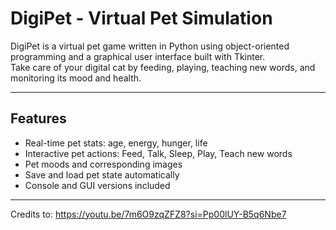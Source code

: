 # DigiPet - Virtual Pet Simulation

DigiPet is a virtual pet game written in Python using object-oriented programming and a graphical user interface built with Tkinter.  
Take care of your digital cat by feeding, playing, teaching new words, and monitoring its mood and health.

---

## Features

- Real-time pet stats: age, energy, hunger, life
- Interactive pet actions: Feed, Talk, Sleep, Play, Teach new words
- Pet moods and corresponding images
- Save and load pet state automatically
- Console and GUI versions included

---

Credits to:
https://youtu.be/7m6O9zqZFZ8?si=Pp00lUY-B5q6Nbe7